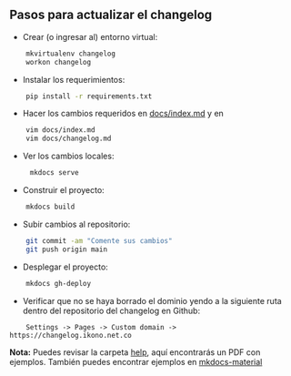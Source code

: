 ## Pasos para actualizar el changelog

- Crear (o ingresar al) entorno virtual:
```bash
    mkvirtualenv changelog
    workon changelog
```

- Instalar los requerimientos:
```bash
    pip install -r requirements.txt
```

- Hacer los cambios requeridos en [docs/index.md](https://github.com/iKonoChat/changelog-ikonochat/blob/main/docs/index.md) y en
```bash
    vim docs/index.md
    vim docs/changelog.md
```

- Ver los cambios locales:
```bash
     mkdocs serve
```

- Construir el proyecto:
```bash
    mkdocs build
```

- Subir cambios al repositorio:
```bash
    git commit -am "Comente sus cambios"
    git push origin main
```

- Desplegar el proyecto:
```bash
    mkdocs gh-deploy
```

- Verificar que no se haya borrado el dominio yendo a la siguiente ruta dentro del repositorio del changelog en Github:
```
    Settings -> Pages -> Custom domain -> https://changelog.ikono.net.co
```

**Nota:** Puedes revisar la carpeta [help](https://github.com/iKonoChat/changelog-ikonochat/tree/main/help), aquí encontrarás un PDF con ejemplos. También puedes encontrar ejemplos en [mkdocs-material](https://squidfunk.github.io/mkdocs-material/)